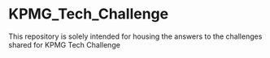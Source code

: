 # KPMG_Tech_Challenge
This repository is solely intended for housing the answers to the challenges shared for KPMG Tech Challenge
